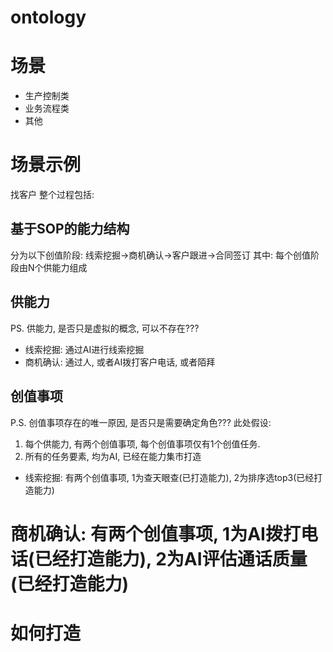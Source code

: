 # ontology

# 场景
* 生产控制类
* 业务流程类
* 其他

# 场景示例
找客户
整个过程包括:

## 基于SOP的能力结构
分为以下创值阶段: 
线索挖掘->商机确认->客户跟进->合同签订
其中: 
每个创值阶段由N个供能力组成 

## 供能力
PS. 供能力, 是否只是虚拟的概念, 可以不存在???
* 线索挖掘:  通过AI进行线索挖掘
* 商机确认:  通过人, 或者AI拨打客户电话, 或者陌拜

## 创值事项 
P.S. 创值事项存在的唯一原因, 是否只是需要确定角色??? 
此处假设:
1. 每个供能力, 有两个创值事项, 每个创值事项仅有1个创值任务. 
2. 所有的任务要素, 均为AI, 已经在能力集市打造

* 线索挖掘:  有两个创值事项, 1为查天眼查(已打造能力), 2为排序选top3(已经打造能力)
# 商机确认:  有两个创值事项, 1为AI拨打电话(已经打造能力), 2为AI评估通话质量(已经打造能力)

# 如何打造


